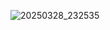 ![20250328_232535](https://github.com/user-attachments/assets/e7c98d9e-f884-4cdc-bdf6-cdc69154e3b8)
